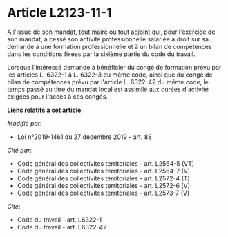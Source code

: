 # Article L2123-11-1

A l'issue de son mandat, tout maire ou tout adjoint qui, pour l'exercice de son mandat, a cessé son activité professionnelle
salariée a droit sur sa demande à une formation professionnelle et à un bilan de compétences dans les conditions fixées par
la sixième partie du code du travail.

Lorsque l'intéressé demande à bénéficier du congé de formation prévu par les articles L. 6322-1 à L. 6322-3 du même code,
ainsi que du congé de bilan de compétences prévu par l'article L. 6322-42 du même code, le temps passé au titre du mandat
local est assimilé aux durées d'activité exigées pour l'accès à ces congés.

**Liens relatifs à cet article**

_Modifié par_:

  - Loi n°2019-1461 du 27 décembre 2019 - art. 88

_Cité par_:

  - Code général des collectivités territoriales - art. L2564-5 (VT)
  - Code général des collectivités territoriales - art. L2564-7 (V)
  - Code général des collectivités territoriales - art. L2572-4 (T)
  - Code général des collectivités territoriales - art. L2572-6 (V)
  - Code général des collectivités territoriales - art. L2573-7 (V)

_Cite_:

  - Code du travail - art. L6322-1
  - Code du travail - art. L6322-42
